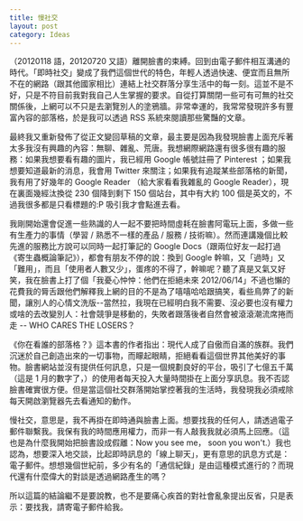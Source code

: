 ```yaml
---
title: 慢社交
layout: post
category: Ideas
---
```

（20120118 語，20120720 又語）離開臉書的束縛。回到由電子郵件相互溝通的時代。「即時社交」變成了我們這個世代的特色，年輕人透過快速、便宜而且無所不在的網路（跟其他國家相比）連結上社交群落分享生活中的每一刻。這並不是不好，只是不符目前我對我自己人生掌握的要求。自從打算關閉一些可有可無的社交關係後，上網可以不只是去瀏覽別人的塗鴉牆。非常幸運的，我常常發現許多有豐富內容的部落格，於是我可以透過 RSS 系統來閱讀那些驚豔的文章。

最終我又重新發佈了從正文變回草稿的文章，最主要是因為我發現臉書上面充斥著太多我沒有興趣的內容：無聊、雜亂、荒唐。我想網際網路還有很多很有趣的服務：如果我想要看有趣的圖片，我已經用 Google 帳號註冊了 Pinterest ；如果我想要知道最新的消息，我會用 Twitter 來關注；如果我有追蹤某些部落格的新聞，我有用了好幾年的 Google Reader （給大家看看我雜亂的 Google Reader），現在裏面幾經汰換從 230 個降到剩下 150 個站台，其中有大約 100 個是英文的，不過我很多都是只看標題的:P 吸引我才會點進去看。

我剛開始還會促進一些熟識的人一起不要把時間虛耗在臉書阿電玩上面，多做一些有生產力的事情（學習 / 熟悉不一樣的產品 / 服務 / 技術嘛）。然而連講幾個比較先進的服務比方說可以同時一起打筆記的 Google Docs（跟兩位好友一起打過《寄生蟲概論筆記》），都會有朋友不停的說：換到 Google 幹嘛，又「過時」又「難用」，而且「使用者人數又少」，蛋疼的不得了，幹嘛呢？聽了真是又氣又好笑，我在臉書上打了個「我憂心忡忡：他們在拒絕未來 2012/06/14」不過也懶的花費我的脣舌跟他們解釋我上網的目的不是為了嘻嘻哈哈跟搞笑，看些鳥弊了的新聞，讓別人的心情文洗版--當然拉，我現在已經明白我不需要、沒必要也沒有權力或啥的去改變別人：社會競爭是移動的，失敗者跟落後者自然會被滾滾潮流席捲而走 -- WHO CARES THE LOSERS？

《你在看誰的部落格？》這本書的作者指出：現代人成了自傲而自滿的族群。我們沉迷於自己創造出來的一切事物，而矇起眼睛，拒絕看看這個世界其他美好的事物。臉書網站並沒有提供任何訊息，只是一個規劃良好的平台，吸引了七億五千萬（這是 1 月的數字了，）的使用者每天投入大量時間掛在上面分享訊息。我不否認臉書確實很方便。但是當這個社交群落開始掌控著我的生活時，我發現我必須戒除每天開啟瀏覽器先去看通知的動作。

慢社交，意思是，我不再掛在即時通與臉書上面。想要找我的任何人，請透過電子郵件聯繫我。我保有我的時間應用權力，而非一有人敲我我就必須馬上回應。（這也是為什麼我開始把臉書設成假離：Now you see me， soon you won't.）我也認為，想要深入地交談，比起即時訊息的「線上聊天」，更有意思的訊息方式是：電子郵件。想想幾個世紀前，多少有名的「通信紀錄」是由這種模式進行的？而現代還有什麼偉大的對談是透過網路產生的嗎？

所以這篇的結論繼不是要說教，也不是要痛心疾首的對社會亂象提出反省，只是表示：要找我，請寄電子郵件給我。
